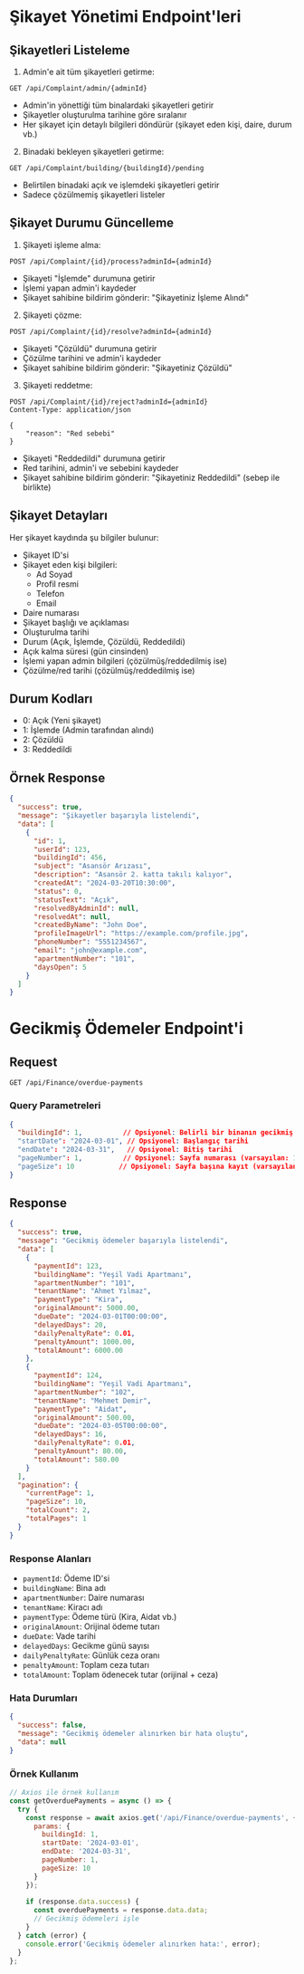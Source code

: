 # Şikayet Yönetimi Endpoint'leri

## Şikayetleri Listeleme
1. Admin'e ait tüm şikayetleri getirme:
```
GET /api/Complaint/admin/{adminId}
```
- Admin'in yönettiği tüm binalardaki şikayetleri getirir
- Şikayetler oluşturulma tarihine göre sıralanır
- Her şikayet için detaylı bilgileri döndürür (şikayet eden kişi, daire, durum vb.)

2. Binadaki bekleyen şikayetleri getirme:
```
GET /api/Complaint/building/{buildingId}/pending
```
- Belirtilen binadaki açık ve işlemdeki şikayetleri getirir
- Sadece çözülmemiş şikayetleri listeler

## Şikayet Durumu Güncelleme
1. Şikayeti işleme alma:
```
POST /api/Complaint/{id}/process?adminId={adminId}
```
- Şikayeti "İşlemde" durumuna getirir
- İşlemi yapan admin'i kaydeder
- Şikayet sahibine bildirim gönderir: "Şikayetiniz İşleme Alındı"

2. Şikayeti çözme:
```
POST /api/Complaint/{id}/resolve?adminId={adminId}
```
- Şikayeti "Çözüldü" durumuna getirir
- Çözülme tarihini ve admin'i kaydeder
- Şikayet sahibine bildirim gönderir: "Şikayetiniz Çözüldü"

3. Şikayeti reddetme:
```
POST /api/Complaint/{id}/reject?adminId={adminId}
Content-Type: application/json

{
    "reason": "Red sebebi"
}
```
- Şikayeti "Reddedildi" durumuna getirir
- Red tarihini, admin'i ve sebebini kaydeder
- Şikayet sahibine bildirim gönderir: "Şikayetiniz Reddedildi" (sebep ile birlikte)

## Şikayet Detayları
Her şikayet kaydında şu bilgiler bulunur:
- Şikayet ID'si
- Şikayet eden kişi bilgileri:
  - Ad Soyad
  - Profil resmi
  - Telefon
  - Email
- Daire numarası
- Şikayet başlığı ve açıklaması
- Oluşturulma tarihi
- Durum (Açık, İşlemde, Çözüldü, Reddedildi)
- Açık kalma süresi (gün cinsinden)
- İşlemi yapan admin bilgileri (çözülmüş/reddedilmiş ise)
- Çözülme/red tarihi (çözülmüş/reddedilmiş ise)

## Durum Kodları
- 0: Açık (Yeni şikayet)
- 1: İşlemde (Admin tarafından alındı)
- 2: Çözüldü
- 3: Reddedildi

## Örnek Response
```json
{
  "success": true,
  "message": "Şikayetler başarıyla listelendi",
  "data": [
    {
      "id": 1,
      "userId": 123,
      "buildingId": 456,
      "subject": "Asansör Arızası",
      "description": "Asansör 2. katta takılı kalıyor",
      "createdAt": "2024-03-20T10:30:00",
      "status": 0,
      "statusText": "Açık",
      "resolvedByAdminId": null,
      "resolvedAt": null,
      "createdByName": "John Doe",
      "profileImageUrl": "https://example.com/profile.jpg",
      "phoneNumber": "5551234567",
      "email": "john@example.com",
      "apartmentNumber": "101",
      "daysOpen": 5
    }
  ]
}
```

# Gecikmiş Ödemeler Endpoint'i

## Request
```
GET /api/Finance/overdue-payments
```

### Query Parametreleri
```json
{
  "buildingId": 1,          // Opsiyonel: Belirli bir binanın gecikmiş ödemeleri
  "startDate": "2024-03-01", // Opsiyonel: Başlangıç tarihi
  "endDate": "2024-03-31",   // Opsiyonel: Bitiş tarihi
  "pageNumber": 1,          // Opsiyonel: Sayfa numarası (varsayılan: 1)
  "pageSize": 10           // Opsiyonel: Sayfa başına kayıt (varsayılan: 10)
}
```

## Response
```json
{
  "success": true,
  "message": "Gecikmiş ödemeler başarıyla listelendi",
  "data": [
    {
      "paymentId": 123,
      "buildingName": "Yeşil Vadi Apartmanı",
      "apartmentNumber": "101",
      "tenantName": "Ahmet Yılmaz",
      "paymentType": "Kira",
      "originalAmount": 5000.00,
      "dueDate": "2024-03-01T00:00:00",
      "delayedDays": 20,
      "dailyPenaltyRate": 0.01,
      "penaltyAmount": 1000.00,
      "totalAmount": 6000.00
    },
    {
      "paymentId": 124,
      "buildingName": "Yeşil Vadi Apartmanı",
      "apartmentNumber": "102",
      "tenantName": "Mehmet Demir",
      "paymentType": "Aidat",
      "originalAmount": 500.00,
      "dueDate": "2024-03-05T00:00:00",
      "delayedDays": 16,
      "dailyPenaltyRate": 0.01,
      "penaltyAmount": 80.00,
      "totalAmount": 580.00
    }
  ],
  "pagination": {
    "currentPage": 1,
    "pageSize": 10,
    "totalCount": 2,
    "totalPages": 1
  }
}
```

### Response Alanları
- `paymentId`: Ödeme ID'si
- `buildingName`: Bina adı
- `apartmentNumber`: Daire numarası
- `tenantName`: Kiracı adı
- `paymentType`: Ödeme türü (Kira, Aidat vb.)
- `originalAmount`: Orijinal ödeme tutarı
- `dueDate`: Vade tarihi
- `delayedDays`: Gecikme günü sayısı
- `dailyPenaltyRate`: Günlük ceza oranı
- `penaltyAmount`: Toplam ceza tutarı
- `totalAmount`: Toplam ödenecek tutar (orijinal + ceza)

### Hata Durumları
```json
{
  "success": false,
  "message": "Gecikmiş ödemeler alınırken bir hata oluştu",
  "data": null
}
```

### Örnek Kullanım
```javascript
// Axios ile örnek kullanım
const getOverduePayments = async () => {
  try {
    const response = await axios.get('/api/Finance/overdue-payments', {
      params: {
        buildingId: 1,
        startDate: '2024-03-01',
        endDate: '2024-03-31',
        pageNumber: 1,
        pageSize: 10
      }
    });
    
    if (response.data.success) {
      const overduePayments = response.data.data;
      // Gecikmiş ödemeleri işle
    }
  } catch (error) {
    console.error('Gecikmiş ödemeler alınırken hata:', error);
  }
};
``` 